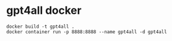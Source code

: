 # gpt4all docker

    docker build -t gpt4all .
    docker container run -p 8888:8888 --name gpt4all -d gpt4all
